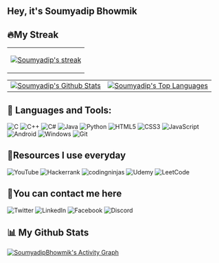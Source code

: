 ## Hey, it's Soumyadip Bhowmik

##  🔥My Streak
<table align="center"><td>
<p align="center">
    <a href="https://github.com/SoumyadipBhowmik/github-readme-streak-stats">
        <img title="🔥 Get streak stats for your profile at git.io/streak-stats" alt="Soumyadip's streak" src="https://github-readme-streak-stats.herokuapp.com/?user=SoumyadipBhowmik&theme=black-ice&hide_border=true&stroke=0000&background=060A0CD0"/>
    </a>
</p></td></table>

<table align="center">
<td><a href="https://github.com/Soumyadip/github-readme-stats"><img alt="Soumyadip's Github Stats" src="https://github-readme-stats.vercel.app/api?username=SoumyadipBhowmik&show_icons=true&count_private=true&theme=react&hide_border=true&bg_color=0D1117" /></a></td>
  <td><a href="https://github.com/SoumyadipBhowmik/github-readme-stats"><img alt="Soumyadip's Top Languages" src="https://github-readme-stats.vercel.app/api/top-langs/?username=SoumyadipBhowmik&langs_count=8&count_private=true&layout=compact&theme=react&hide_border=true&bg_color=0D1117" /></a></td>
</table>

## 🚀 Languages and Tools:


![C](https://img.shields.io/badge/c-%2300599C.svg?style=for-the-badge&logo=c&logoColor=white)
![C++](https://img.shields.io/badge/c++-%2300599C.svg?style=for-the-badge&logo=c%2B%2B&logoColor=white)
![C#](https://img.shields.io/badge/c%23-%23239120.svg?style=for-the-badge&logo=c-sharp&logoColor=white)
![Java](https://img.shields.io/badge/java-%23ED8B00.svg?style=for-the-badge&logo=java&logoColor=white)
![Python](https://img.shields.io/badge/python-3670A0?style=for-the-badge&logo=python&logoColor=ffdd54)
![HTML5](https://img.shields.io/badge/html5-%23E34F26.svg?style=for-the-badge&logo=html5&logoColor=white)
![CSS3](https://img.shields.io/badge/css3-%231572B6.svg?style=for-the-badge&logo=css3&logoColor=white)
![JavaScript](https://img.shields.io/badge/javascript-%23323330.svg?style=for-the-badge&logo=javascript&logoColor=%23F7DF1E)
![Android](https://img.shields.io/badge/Android-3DDC84?style=for-the-badge&logo=android&logoColor=white)
![Windows](https://img.shields.io/badge/Windows-0078D6?style=for-the-badge&logo=windows&logoColor=white)
![Git](https://img.shields.io/badge/git-%23F05033.svg?style=for-the-badge&logo=git&logoColor=white)


## 🌟Resources I use everyday

![YouTube](https://img.shields.io/badge/YouTube-%23FF0000.svg?style=for-the-badge&logo=YouTube&logoColor=white)
![Hackerrank](https://img.shields.io/badge/-Hackerrank-2EC866?style=for-the-badge&logo=HackerRank&logoColor=white)
![codingninjas](https://img.shields.io/badge/coding%20ninjas-DD6620?style=for-the-badge&logo=codingninjas&logoColor=white)
![Udemy](https://img.shields.io/badge/Udemy-A435F0?style=for-the-badge&logo=Udemy&logoColor=white)
![LeetCode](https://img.shields.io/badge/LeetCode-000000?style=for-the-badge&logo=LeetCode&logoColor=#d16c06)

## 📱You can contact me here

![Twitter](https://img.shields.io/badge/Twitter-%231DA1F2.svg?style=for-the-badge&logo=Twitter&logoColor=white)
![LinkedIn](https://img.shields.io/badge/linkedin-%230077B5.svg?style=for-the-badge&logo=linkedin&logoColor=white)
![Facebook](https://img.shields.io/badge/Facebook-%231877F2.svg?style=for-the-badge&logo=Facebook&logoColor=white)
![Discord](https://img.shields.io/badge/Discord-%237289DA.svg?style=for-the-badge&logo=discord&logoColor=white)

## 📊 My Github Stats

  

<a href="https://github.com/SoumyadipBhowmik/github-readme-activity-graph"><img alt="SoumyadipBhowmik's Activity Graph" src="https://activity-graph.herokuapp.com/graph?username=SoumyadipBhowmik&bg_color=0D1117&color=5BCDEC&line=5BCDEC&point=FFFFFF&hide_border=true" /></a>

<br/>
<br/>
